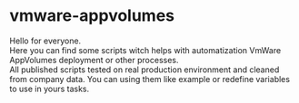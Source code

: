 # vmware-appvolumes
Hello for everyone. <br />
Here you can find some scripts witch helps with automatization VmWare AppVolumes deployment or other processes. <br />
All published scripts tested on real production environment and cleaned from company data. You can using them like example or redefine variables to use in yours tasks.
